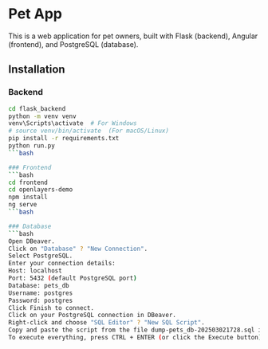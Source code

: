 # Pet App

This is a web application for pet owners, built with Flask (backend), Angular (frontend), and PostgreSQL (database).

## Installation

### Backend
```bash
cd flask_backend
python -m venv venv
venv\Scripts\activate  # For Windows
# source venv/bin/activate  (For macOS/Linux)
pip install -r requirements.txt
python run.py
```bash

### Frontend
```bash
cd frontend
cd openlayers-demo
npm install
ng serve
```bash

### Database
```bash
Open DBeaver.
Click on "Database" ? "New Connection".
Select PostgreSQL.
Enter your connection details:
Host: localhost
Port: 5432 (default PostgreSQL port)
Database: pets_db
Username: postgres
Password: postgres
Click Finish to connect.
Click on your PostgreSQL connection in DBeaver.
Right-click and choose "SQL Editor" ? "New SQL Script".
Copy and paste the script from the file dump-pets_db-202503021728.sql into the SQL editor.
To execute everything, press CTRL + ENTER (or click the Execute button).